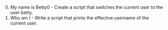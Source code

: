0. My name is Betty0 - Create a script that switches the current user to the user betty.
1. Who am I - Write a script that prints the effective username of the current user.
